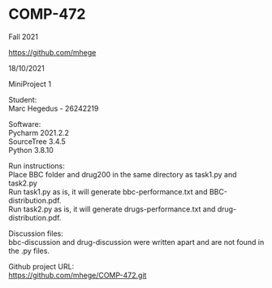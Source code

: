 # COMP-472
Fall 2021

https://github.com/mhege

18/10/2021

MiniProject 1

Student:<br />
Marc Hegedus - 26242219<br />

Software:<br />
Pycharm 2021.2.2<br />
SourceTree 3.4.5<br />
Python 3.8.10<br />

Run instructions:<br />
Place BBC folder and drug200 in the same directory as task1.py and task2.py<br />
Run task1.py as is, it will generate bbc-performance.txt and BBC-distribution.pdf.<br />
Run task2.py as is, it will generate drugs-performance.txt and drug-distribution.pdf.<br />

Discussion files:<br />
bbc-discussion and drug-discussion were written apart and are not found in the .py files.<br />

Github project URL:<br />
https://github.com/mhege/COMP-472.git
